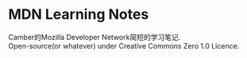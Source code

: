 # MDN Learning Notes
Camber的Mozilla Developer Network简短的学习笔记.  
Open-source(or whatever) under Creative Commons Zero 1.0 Licence.

